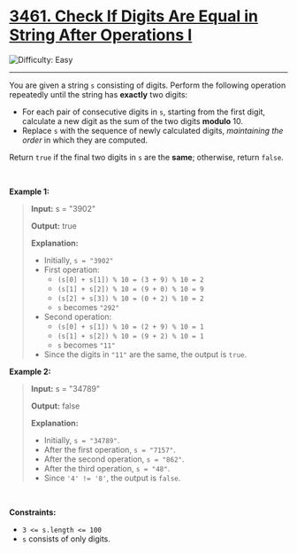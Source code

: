 <h1><a href="https://leetcode.com/problems/check-if-digits-are-equal-in-string-after-operations-i?envType=daily-question&envId=2025-10-23">3461. Check If Digits Are Equal in String After Operations I</a></h1>

![Difficulty: Easy](https://img.shields.io/badge/Easy-46c6c2)

---

<p>You are given a string <code>s</code> consisting of digits. Perform the following operation repeatedly until the string has <strong>exactly</strong> two digits:</p>

<ul>
	<li>For each pair of consecutive digits in <code>s</code>, starting from the first digit, calculate a new digit as the sum of the two digits <strong>modulo</strong> 10.</li>
	<li>Replace <code>s</code> with the sequence of newly calculated digits, <em>maintaining the order</em> in which they are computed.</li>
</ul>

<p>Return <code>true</code> if the final two digits in <code>s</code> are the <strong>same</strong>; otherwise, return <code>false</code>.</p>

<p>&nbsp;</p>
<p><strong class="example">Example 1:</strong></p>

><p><strong>Input:</strong> <span class="example-io">s = &quot;3902&quot;</span></p>
>
><p><strong>Output:</strong> <span class="example-io">true</span></p>
>
><p><strong>Explanation:</strong></p>
>
><ul>
>	<li>Initially, <code>s = &quot;3902&quot;</code></li>
>	<li>First operation:
>	<ul>
>		<li><code>(s[0] + s[1]) % 10 = (3 + 9) % 10 = 2</code></li>
>		<li><code>(s[1] + s[2]) % 10 = (9 + 0) % 10 = 9</code></li>
>		<li><code>(s[2] + s[3]) % 10 = (0 + 2) % 10 = 2</code></li>
>		<li><code>s</code> becomes <code>&quot;292&quot;</code></li>
>	</ul>
>	</li>
>	<li>Second operation:
>	<ul>
>		<li><code>(s[0] + s[1]) % 10 = (2 + 9) % 10 = 1</code></li>
>		<li><code>(s[1] + s[2]) % 10 = (9 + 2) % 10 = 1</code></li>
>		<li><code>s</code> becomes <code>&quot;11&quot;</code></li>
>	</ul>
>	</li>
>	<li>Since the digits in <code>&quot;11&quot;</code> are the same, the output is <code>true</code>.</li>
></ul>

<p><strong class="example">Example 2:</strong></p>

><p><strong>Input:</strong> <span class="example-io">s = &quot;34789&quot;</span></p>
>
><p><strong>Output:</strong> <span class="example-io">false</span></p>
>
><p><strong>Explanation:</strong></p>
>
><ul>
>	<li>Initially, <code>s = &quot;34789&quot;</code>.</li>
>	<li>After the first operation, <code>s = &quot;7157&quot;</code>.</li>
>	<li>After the second operation, <code>s = &quot;862&quot;</code>.</li>
>	<li>After the third operation, <code>s = &quot;48&quot;</code>.</li>
>	<li>Since <code>&#39;4&#39; != &#39;8&#39;</code>, the output is <code>false</code>.</li>
></ul>

<p>&nbsp;</p>
<p><strong>Constraints:</strong></p>

<ul>
	<li><code>3 &lt;= s.length &lt;= 100</code></li>
	<li><code>s</code> consists of only digits.</li>
</ul>
